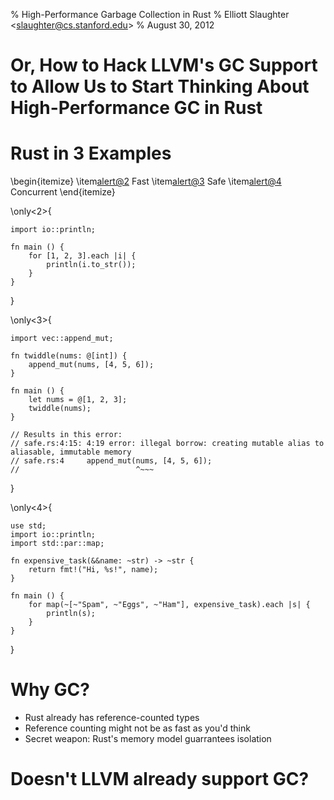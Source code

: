 % High-Performance Garbage Collection in Rust
% Elliott Slaughter \<slaughter@cs.stanford.edu>
% August 30, 2012

# Or, How to Hack LLVM's GC Support to Allow Us to Start Thinking About High-Performance GC in Rust

# Rust in 3 Examples

\begin{itemize}
  \item<alert@2> Fast
  \item<alert@3> Safe
  \item<alert@4> Concurrent
\end{itemize}

\only<2>{

    import io::println;

    fn main () {
        for [1, 2, 3].each |i| {
            println(i.to_str());
        }
    }

}

\only<3>{

    import vec::append_mut;

    fn twiddle(nums: @[int]) {
        append_mut(nums, [4, 5, 6]);
    }

    fn main () {
        let nums = @[1, 2, 3];
        twiddle(nums);
    }

    // Results in this error:
    // safe.rs:4:15: 4:19 error: illegal borrow: creating mutable alias to aliasable, immutable memory
    // safe.rs:4     append_mut(nums, [4, 5, 6]);
    //                          ^~~~

}

\only<4>{

    use std;
    import io::println;
    import std::par::map;

    fn expensive_task(&&name: ~str) -> ~str {
        return fmt!("Hi, %s!", name);
    }

    fn main () {
        for map(~[~"Spam", ~"Eggs", ~"Ham"], expensive_task).each |s| {
            println(s);
        }
    }

}

# Why GC?

  * Rust already has reference-counted types
  * Reference counting might not be as fast as you'd think
  * Secret weapon: Rust's memory model guarrantees isolation

# Doesn't LLVM already support GC?
